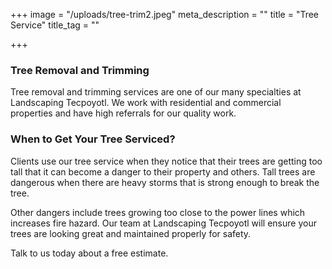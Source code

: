+++
image = "/uploads/tree-trim2.jpeg"
meta_description = ""
title = "Tree Service"
title_tag = ""

+++
### Tree Removal and Trimming

Tree removal and trimming services are one of our many specialties at Landscaping Tecpoyotl. We work with residential and commercial properties and have high referrals for our quality work.

### When to Get Your Tree Serviced?

Clients use our tree service when they notice that their trees are getting too tall that it can become a danger to their property and others. Tall trees are dangerous when there are heavy storms that is strong enough to break the tree.

Other dangers include trees growing too close to the power lines which increases fire hazard. Our team at Landscaping Tecpoyotl will ensure your trees are looking great and maintained properly for safety.

Talk to us today about a free estimate.